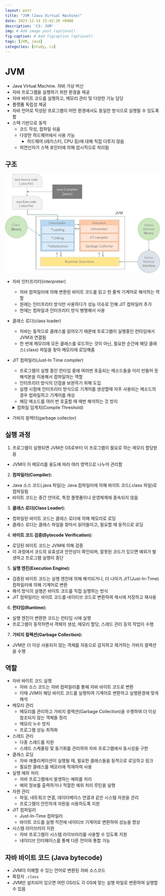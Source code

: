 ```yaml
---
layout: post
title: "JVM (Java Virtual Machine)"
date: 2023-12-14 15:42:20 +0900
description: 'CS: JVM'
img: # Add image post (optional)
fig-caption: # Add figcaption (optional)
tags: [JVM, java]
categories: [study, cs]
---
```


# JVM

- Java Virtual Machine. 자바 가상 머신
- 자바 프로그램을 실행하기 위한 환경을 제공
- 자바 바이트 코드를 실행하고, 메모리 관리 및 다양한 기능 담당
- 플랫폼 독립성 제공
- 자바 언어로 작성된 프로그램이 어떤 환경에서도 동일한 방식으로 실행될 수 있도록 함
- 스택 기반으로 동작
  - 코드 작성, 컴파일 쉬움
  - 다양한 하드웨어에서 사용 가능
    - 하드웨어 (레지스터, CPU 등)에 대해 직접 다루지 않음
  - 피연산자가 스택 포인터에 의해 암시적으로 처리됨

## 구조

![Untitled](/assets/img/posts/cs-study/java/jvm/Untitled%202.png)

- 자바 인터프리터(interpreter)
  - 자바 컴파일러에 의해 변환된 바이트 코드를 읽고 한 줄씩 기계어로 해석하는 역할
  - 원래는 인터프리터 방식만 사용하다가 성능 이슈로 인해 JIT 컴파일러 추가
  - 현재는 컴파일과 인터프리터 방식 병행해서 사용
- 클래스 로더(class loader)
  - 자바는 동적으로 클래스를 읽어오기 때문에 프로그램이 실행중인 런타임에서 JVM과 연결됨
  - 한 번에 메모리에 모든 클래스를 로드하는 것이 아닌, 필요한 순간에 해당 클래스(.class) 파일을 찾아 메모리에 로딩해줌
- JIT 컴파일러(Just-In Time compiler)
  - 프로그램이 실행 중인 런타임 중에 여러번 호출되는 메소드들을 미리 만들어 둔 해석본을 이용해서 컴파일하는 역할
  - 인터프리터 방식의 단점을 보완하기 위해 도입
  - 실행 시점에 인터프리터 방식으로 기계어를 생성할때 자주 사용되는 메소드의 경우 컴파일하고 기계어를 캐싱
  - 해당 메소드를 여러 번 호출할 때 매번 해석하는 것 방지
  <details>
    <summary>컴파일 임계치(Compile Threshold)</summary>
    <ul>
      <li>JIT 컴파일러가 메소드가 자주 사용되는지 체크하는 방식으로 컴파일 임계치를 사용</li>
      <li>컴파일 임계치가 초과하면 JIT 컴파일이 트리거되어서 기계어를 캐싱</li>
      <li>method entry counter (JVM 내에 있는 메서드가 호출된 횟수)</li>
      <li>back-edge loop counter (메서드가 종료된 횟수)에 기반하여 판단</li>
    </ul>
  </details>

- 가비지 컬렉터(garbage collector)

## 실행 과정

1. 프로그램이 실행되면 JVM은 OS로부터 이 프로그램이 필요로 하는 메모리 할당받음
  - JVM이 이 메모리를 용도에 따라 여러 영역으로 나누어 관리함
2. **컴파일러(Compiler):**
  - Java 소스 코드(.java 파일)는 Java 컴파일러에 의해 바이트 코드(.class 파일)로 컴파일됨
  - 바이트 코드는 중간 언어로, 특정 플랫폼이나 운영체제에 종속되지 않음
3. **클래스 로더(Class Loader):**
  - 컴파일된 바이트 코드는 클래스 로더에 의해 메모리로 로딩
  - 클래스 로더는 클래스 파일을 찾아서 읽어들이고, 필요할 때 동적으로 로딩
4. **바이트 코드 검증(Bytecode Verification):**
  - 로딩된 바이트 코드는 JVM에 의해 검증
  - 이 과정에서 코드의 유효성과 안전성이 확인되며, 잘못된 코드가 있으면 예외가 발생하고 프로그램 실행이 중단
5. **실행 엔진(Execution Engine):**
  - 검증된 바이트 코드는 실행 엔진에 의해 해석되거나, 더 나아가 JIT(Just-In-Time) 컴파일러에 의해 기계어로 변환
  - 해석 방식의 실행은 바이트 코드를 직접 실행하는 방식
  - JIT 컴파일러는 바이트 코드를 네이티브 코드로 변환하여 캐시에 저장하고 재사용
6. **런타임(Runtime):**
  - 실행 엔진이 변환한 코드는 런타임 시에 실행
  - 프로그램이 동작하면서 객체의 생성, 메모리 할당, 스레드 관리 등의 작업이 수행
7. **가비지 컬렉션(Garbage Collection):**
  - JVM은 더 이상 사용되지 않는 객체를 자동으로 감지하고 제거하는 가비지 컬렉션을 수행

## 역할

- 자바 바이트 코드 실행
  - 자바 소스 코드는 자바 컴파일러를 통해 자바 바이트 코드로 변환
  - 이때 JVM이 해당 바이트 코드를 실행하여 기계어로 변환하고 실행환경에 맞게 해석
- 메모리 관리
  - 메모리를 관리하고 가비지 컬렉션(Garbage Collection)을 수행하여 더 이상 참조되지 않는 객체들 정리
  - 메모리 누수 방지
  - 프로그램 성능 최적화
- 스레드 관리
  - 다중 스레드를 지원
  - 스레드 스케줄링 및 동기화를 관리하여 자바 프로그램에서 동시성을 구현
- 클래스 로딩
  - 자바 애플리케이션이 실행될 때, 필요한 클래스들을 동적으로 로딩하고 링크
  - 필요한 클래스를 메모리에 적재하여 사용
- 실행 예외 처리
  - 자바 프로그램에서 발생하는 예외를 처리
  - 예외 정보를 출력하거나 적절한 예외 처리 루틴을 실행
- 자원 관리
  - 파일, 네트워크 연결, 데이터베이스 연결과 같은 시스템 자원을 관리
  - 프로그램이 안전하게 자원을 사용하도록 지원
- JIT 컴파일러
  - Just-In-Time 컴파일러
  - 바이트 코드를 실행 직전에 네이티브 기계어로 변환하여 성능을 향상
- 시스템 라이브러리 지원
  - 자바 프로그램이 시스템 라이브러리를 사용할 수 있도록 지원
  - 네이티브 인터페이스를 통해 다른 언어와 통합 가능

## 자바 바이트 코드 (**Java bytecode**)

- JVM이 이해할 수 있는 언어로 변환된 자바 소스코드
- 확장자 `.class`
- JVM만 설치되어 있으면 어떤 OS라도 각 OS에 맞는 실행 파일로 변환하여 실행할 수 있음
